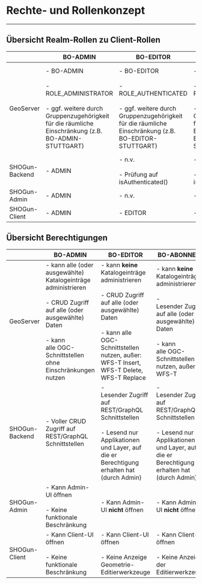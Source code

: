 # Rechte- und Rollenkonzept
***

## Übersicht Realm-Rollen zu Client-Rollen

| | BO-ADMIN | BO-EDITOR | BO-ABONNENT | BO-GUEST |
|---|---|---|---|---|
| GeoServer | - BO-ADMIN<br></br>- ROLE_ADMINISTRATOR<br></br>- ggf. weitere durch Gruppenzugehörigkeit  für die räumliche Einschränkung (z.B. BO-ADMIN-STUTTGART) | - BO-EDITOR<br></br>- ROLE_AUTHENTICATED<br></br>- ggf. weitere durch Gruppenzugehörigkeit für die räumliche Einschränkung (z.B. BO-EDITOR-STUTTGART) | - BO-ABONNENT<br></br>- ROLE_AUTHENTICATED<br></br>- ggf. weitere durch Gruppenzugehörigkeit für die räumliche Einschränkung (z.B. BO-ABONNENT-STUTTGART) | - BO-GUEST<br></br>- ROLE_AUTHENTICATED<br></br>- ggf. weitere durch Gruppenzugehörigkeit  für die räumliche Einschränkung (z.B. <br></br>BO-GUEST-STUTTGART) |
| SHOGun-Backend | - ADMIN | - n.v.<br></br> - Prüfung auf isAuthenticated() | - n.v.<br></br>- Prüfung auf isAuthenticated() | - n.v.<br></br>- Prüfung auf isAuthenticated() |
| SHOGun-Admin | - ADMIN | - n.v. | - n.v. | - n.v. |
| SHOGun-Client | - ADMIN | - EDITOR | - ABONNENT | - GUEST | 

## Übersicht Berechtigungen

| | BO-ADMIN | BO-EDITOR | BO-ABONNENT | BO-GUEST |ANONYMOUS |
|---|---|---|---|---|---|
| GeoServer | - kann alle (oder ausgewählte) Katalogeinträge administrieren<br></br>- CRUD Zugriff auf alle (oder ausgewählte) Daten<br></br>- kann alle OGC-Schnittstellen ohne Einschränkungen nutzen | - kann <b>keine</b> Katalogeinträge administrieren<br></br>- CRUD Zugriff auf alle (oder ausgewählte) Daten<br></br>- kann alle OGC-Schnittstellen nutzen, außer: WFS-T Insert, WFS-T Delete, WFS-T Replace | - kann <b>keine</b> Katalogeinträge administrieren<br></br>- Lesender Zugriff auf alle (oder ausgewählte) Daten<br></br>- kann alle OGC-Schnittstellen  nutzen, außer: WFS-T | - kann keine Katalogeinträge administrieren<br></br>- Lesender Zugriff auf ausgewählte Daten (z.B. sind interne Informationen gefiltert)<br></br>- kann alle OGC-Schnittstellen  nutzen, außer: WFS-T | - kann <b>keine</b> Katalogeinträge administrieren<br></br>- kann <b>keine</b> Daten sehen|
| SHOGun-Backend | - Voller CRUD Zugriff auf REST/GraphQL Schnittstellen | - Lesender Zugriff auf REST/GraphQL Schnittstellen<br></br> - Lesend nur Applikationen und Layer, auf die er Berechtigung erhalten hat (durch Admin) | - Lesender Zugriff auf REST/GraphQL Schnittstellen<br></br>- Lesend nur Applikationen und Layer, auf die er Berechtigung erhalten hat (durch Admin) | - Lesender Zugriff auf REST/GraphQL Schnittstellen<br></br>- Lesend nur Applikationen und Layer, auf die er Berechtigung erhalten hat (durch Admin) | - Kein Zugriff auf Schnittstellen|
| SHOGun-Admin | - Kann Admin-UI öffnen<br></br>- Keine funktionale Beschränkung | - Kann Admin-UI <b>nicht</b> öffnen | - Kann Admin-UI <b>nicht</b> öffnen | - Kann Admin-UI <b>nicht</b> öffnen | - Kann Admin-UI <b>nicht</b> öffnen |
| SHOGun-Client | - Kann Client-UI öffnen<br></br>- Keine funktionale Beschränkung| - Kann Client-UI öffnen<br></br>- Keine Anzeige Geometrie-Editierwerkzeuge | - Kann Client-UI öffnen<br></br>- Keine Anzeige der Editierwerkzeuge | - Kann Client-UI nicht öffnen<br></br> - Keine Anzeige der Editierwerkzeuge | - Kann Client-UI <b>nicht</b> öffnen| 


